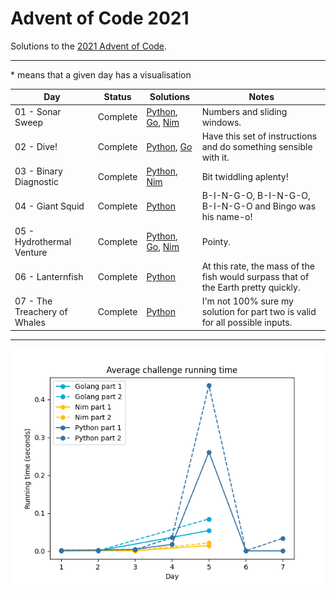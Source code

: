 # Advent of Code 2021

Solutions to the [2021 Advent of Code](https://adventofcode.com/2021).

---

\* means that a given day has a visualisation

<!-- PARSE START -->

| Day                                 | Status             | Solutions                                                                                               | Notes                                                                              |
| ----------------------------------- | ------------------ | ------------------------------------------------------------------------------------------------------- | ---------------------------------------------------------------------------------- |
| 01 - Sonar Sweep                    | Complete           | [Python](01-sonarSweep/py), [Go](01-sonarSweep/go), [Nim](01-sonarSweep/nim)                            | Numbers and sliding windows.                                                       |
| 02 - Dive!                          | Complete           | [Python](02-dive/py), [Go](02-dive/go)                                                                  | Have this set of instructions and do something sensible with it.                   |
| 03 - Binary Diagnostic              | Complete           | [Python](03-binaryDiagnostic/py), [Nim](03-binaryDiagnostic/nim)                                        | Bit twiddling aplenty!                                                             |
| 04 - Giant Squid                    | Complete           | [Python](04-giantSquid/py)                                                                              | B-I-N-G-O, B-I-N-G-O, B-I-N-G-O and Bingo was his name-o!                          |
| 05 - Hydrothermal Venture           | Complete           | [Python](05-hydrothermalVenture/py), [Go](05-hydrothermalVenture/go), [Nim](05-hydrothermalVenture/nim) | Pointy.                                                                            |
| 06 - Lanternfish                    | Complete           | [Python](06-lanternfish/py)                                                                             | At this rate, the mass of the fish would surpass that of the Earth pretty quickly. |
| 07 - The Treachery of Whales        | Complete           | [Python](07-theTreacheryOfWhales/py)                                                                    | I'm not 100% sure my solution for part two is valid for all possible inputs.       |

<!-- PARSE END -->

---

![Running times](running-times.png)
